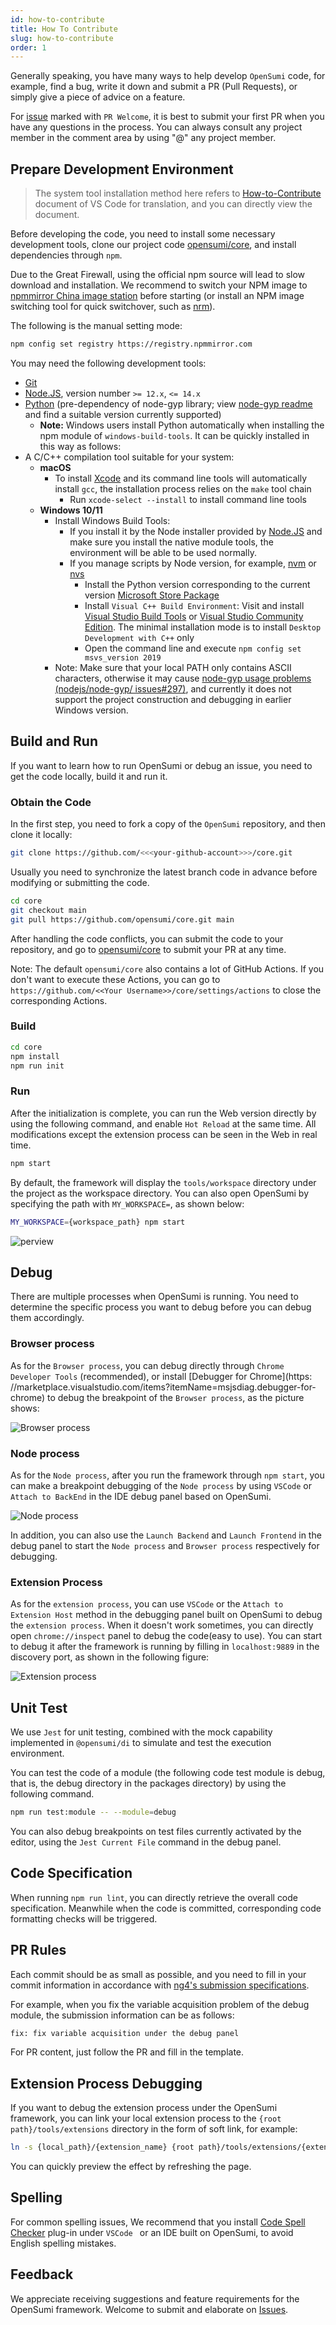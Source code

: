 ```yaml
---
id: how-to-contribute
title: How To Contribute
slug: how-to-contribute
order: 1
---
```


Generally speaking, you have many ways to help develop `OpenSumi` code, for example, find a bug, write it down and submit a PR (Pull Requests), or simply give a piece of advice on a feature.

For [issue](https://github.com/opensumi/core/issues) marked with `PR Welcome`, it is best to submit your first PR when you have any questions in the process. You can always consult any project member in the comment area by using "@" any project member.

## Prepare Development Environment

> The system tool installation method here refers to [How-to-Contribute](https://github.com/microsoft/vscode/wiki/How-to-Contribute) document of VS Code for translation, and you can directly view the document.

Before developing the code, you need to install some necessary development tools, clone our project code [opensumi/core](https://github.com/opensumi/core), and install dependencies through `npm`.

Due to the Great Firewall, using the official npm source will lead to slow download and installation. We recommend to switch your NPM image to  [npmmirror China image station](https://npmmirror.com/) before starting (or install an NPM image switching tool for quick switchover, such as [nrm](https://www.npmjs.com/package/nrm)).

The following is the manual setting mode:

```bash
npm config set registry https://registry.npmmirror.com
```

You may need the following development tools:

- [Git](https://git-scm.com)
- [Node.JS](https://nodejs.org/en/), version number `>= 12.x`, `<= 14.x`
- [Python](https://www.python.org/downloads/) \(pre-dependency of node-gyp library; view [node-gyp readme](https://github.com/nodejs/node-gyp#installation) and find a suitable version currently supported\)
  - **Note:** Windows users install Python automatically when installing the npm module of `windows-build-tools`. It can be quickly installed in this way as follows:
- A C/C++ compilation tool suitable for your system:
  - **macOS**
    - To install [Xcode](https://developer.apple.com/xcode/downloads/) and its command line tools will automatically install `gcc`, the installation process relies on the `make` tool chain
      - Run `xcode-select --install` to install command line tools
  - **Windows 10/11**
    - Install Windows Build Tools:
      - If you install it by the Node installer provided by [Node.JS](https://nodejs.org/en/download/) and make sure you install the native module tools, the environment will be able to be used normally.
      - If you manage scripts by Node version, for example, [nvm](https://github.com/coreybutler/nvm-windows) or [nvs](https://github.com/jasongin/nvs)
        - Install the Python version corresponding to the current version [Microsoft Store Package](https://docs.python.org/3/using/windows.html#the-microsoft-store-package)
        - Install `Visual C++ Build Environment`: Visit and install [Visual Studio Build Tools](https://visualstudio.microsoft.com/zh-hans/thank-you-downloading-visual-studio/?sku=BuildTools) or [Visual Studio Community Edition](https://visualstudio.microsoft.com/zh-hans/thank-you-downloading-visual-studio/?sku=Community). The minimal installation mode is to install `Desktop Development with C++` only
        - Open the command line and execute `npm config set msvs_version 2019`
    - Note: Make sure that your local PATH only contains ASCII characters, otherwise it may cause [node-gyp usage problems (nodejs/node-gyp/ issues#297)](https://github.com/nodejs/node-gyp/issues/297), and currently it does not support the project construction and debugging in earlier Windows version.

## Build and Run

If you want to learn how to run OpenSumi or debug an issue, you need to get the code locally, build it and run it.

### Obtain the Code

In the first step, you need to fork a copy of the `OpenSumi` repository, and then clone it locally:

```bash
git clone https://github.com/<<<your-github-account>>>/core.git
```

Usually you need to synchronize the latest branch code in advance before modifying or submitting the code.

```bash
cd core
git checkout main
git pull https://github.com/opensumi/core.git main
```

After handling the code conflicts, you can submit the code to your repository, and go to [opensumi/core](https://github.com/opensumi/core/pulls) to submit your PR at any time.

Note: The default `opensumi/core` also contains a lot of GitHub Actions. If you don't want to execute these Actions, you can go to `https://github.com/<<Your Username>>/core/settings/actions` to close the corresponding Actions.

### Build

```bash
cd core
npm install
npm run init
```

### Run

After the initialization is complete, you can run the Web version directly by using the following command, and enable `Hot Reload` at the same time. All modifications except the extension process can be seen in the Web in real time.

```bash
npm start
```

By default, the framework will display the `tools/workspace` directory under the project as the workspace directory. You can also open OpenSumi by specifying the path with `MY_WORKSPACE=`, as shown below:

```bash
MY_WORKSPACE={workspace_path} npm start
```

![perview](https://img.alicdn.com/imgextra/i2/O1CN01RkgC7P1zhGC1IgghU_!!6000000006745-2-tps-2930-1802.png)

## Debug

There are multiple processes when OpenSumi is running. You need to determine the specific process you want to debug before you can debug them accordingly.

### Browser process

As for the `Browser process`, you can debug directly through `Chrome Developer Tools` (recommended), or install [Debugger for Chrome](https: //marketplace.visualstudio.com/items?itemName=msjsdiag.debugger-for-chrome) to debug the breakpoint of the `Browser process`, as the picture shows:

![Browser process](https://img.alicdn.com/imgextra/i2/O1CN01RytoAv1zgLMg9FCna_!!6000000006743-2-tps-2602-1732.png#id=YcHEw&originHeight=1732&originWidth=2602&originalType=binary&ratio=1&status=done&style=none)

### Node process

As for the `Node process`, after you run the framework through `npm start`, you can make a breakpoint debugging of the `Node process` by using `VSCode` or `Attach to BackEnd` in the IDE debug panel based on OpenSumi.

![Node process](https://img.alicdn.com/imgextra/i3/O1CN014Or5e01CFOtP5rM44_!!6000000000051-2-tps-2828-1760.png#id=fYIYf&originHeight=1760&originWidth=2828&originalType=binary&ratio=1&status=done&style=none)

In addition, you can also use the `Launch Backend` and `Launch Frontend` in the debug panel to start the `Node process` and `Browser process` respectively for debugging.

### Extension Process

As for the `extension process`, you can use `VSCode` or the `Attach to Extension Host` method in the debugging panel built on OpenSumi to debug the `extension process`. When it doesn't work sometimes, you can directly open `chrome://inspect` panel to debug the code(easy to use). You can start to debug it after the framework is running by filling in `localhost:9889` in the discovery port, as shown in the following figure: 

![Extension process](https://img.alicdn.com/imgextra/i4/O1CN01qr67Fb1LCxJsM9S8p_!!6000000001264-2-tps-2500-1412.png#id=MrtyW&originHeight=1412&originWidth=2500&originalType=binary&ratio=1&status=done&style)

## Unit Test

We use `Jest` for unit testing, combined with the mock capability implemented in `@opensumi/di` to simulate and test the execution environment.

You can test the code of a module (the following code test module is debug, that is, the debug directory in the packages directory) by using the following command.

```bash
npm run test:module -- --module=debug
```

You can also debug breakpoints on test files currently activated by the editor, using the `Jest Current File` command in the debug panel.

## Code Specification

When running `npm run lint`, you can directly retrieve the overall code specification. Meanwhile when the code is committed, corresponding code formatting checks will be triggered.

## PR Rules

Each commit should be as small as possible, and you need to fill in your commit information in accordance with [ng4's submission specifications](https://www.npmjs.com/package/@commitlint/config-conventional#type-enum).

For example, when you fix the variable acquisition problem of the debug module, the submission information can be as follows:

```txt
fix: fix variable acquisition under the debug panel
```

For PR content, just follow the PR and fill in the template.

## Extension Process Debugging

If you want to debug the extension process under the OpenSumi framework, you can link your local extension process to the `{root path}/tools/extensions` directory in the form of soft link, for example:

```bash
ln -s {local_path}/{extension_name} {root path}/tools/extensions/{extension_name}
```

You can quickly preview the effect by refreshing the page.

## Spelling

For common spelling issues, We recommend that you install [Code Spell Checker](https://marketplace.visualstudio.com/items?itemName=streetsidesoftware.code-spell-checker) plug-in under `VSCode ` or an IDE built on OpenSumi, to avoid English spelling mistakes.

## Feedback

We appreciate receiving suggestions and feature requirements for the OpenSumi framework. Welcome to submit and elaborate on [Issues](https://github.com/opensumi/core/issues).
